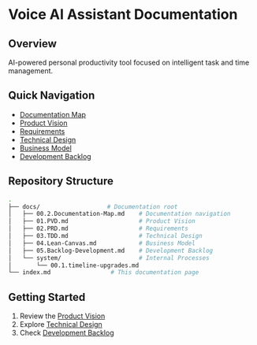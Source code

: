 # Voice AI Assistant Documentation

## Overview
AI-powered personal productivity tool focused on intelligent task and time management.

## Quick Navigation
- [Documentation Map](docs/00.2.Documentation-Map.md)
- [Product Vision](docs/01.PVD.md)
- [Requirements](docs/02.PRD.md)
- [Technical Design](docs/03.TDD.md)
- [Business Model](docs/04.Lean-Canvas.md)
- [Development Backlog](docs/05.Backlog-Development.md)

## Repository Structure
```bash
.
├── docs/                   # Documentation root
│   ├── 00.2.Documentation-Map.md    # Documentation navigation
│   ├── 01.PVD.md                    # Product Vision
│   ├── 02.PRD.md                    # Requirements
│   ├── 03.TDD.md                    # Technical Design
│   ├── 04.Lean-Canvas.md            # Business Model
│   ├── 05.Backlog-Development.md    # Development Backlog
│   └── system/                      # Internal Processes
│       └── 00.1.timeline-upgrades.md
└── index.md                 # This documentation page
```

## Getting Started
1. Review the [Product Vision](docs/01.PVD.md)
2. Explore [Technical Design](docs/03.TDD.md)
3. Check [Development Backlog](docs/05.Backlog-Development.md)